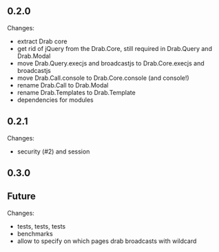 ## 0.2.0
Changes:
* extract Drab core 
* get rid of jQuery from the Drab.Core, still required in Drab.Query and Drab.Modal
* move Drab.Query.execjs and broadcastjs to Drab.Core.execjs and broadcastjs
* move Drab.Call.console to Drab.Core.console (and console!)
* rename Drab.Call to Drab.Modal
* rename Drab.Templates to Drab.Template
* dependencies for modules

## 0.2.1
Changes:
* security (#2) and session

## 0.3.0

## Future
Changes:
* tests, tests, tests
* benchmarks
* allow to specify on which pages drab broadcasts with wildcard
